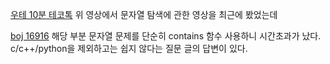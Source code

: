 [우테 10분 테코톡](https://www.youtube.com/watch?v=j7rxFkk8dcQ)
위 영상에서 문자열 탐색에 관한 영상을 최근에 봤었는데

[boj 16916](https://www.acmicpc.net/problem/16916)
해당 부분 문자열 문제를 단순히 contains 함수 사용하니 시간초과가 났다.
c/c++/python을 제외하고는 쉽지 않다는 질문 글의 답변이 있다.

